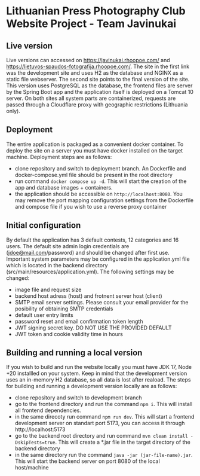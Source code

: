 # Lithuanian Press Photography Club Website Project - Team Javinukai
## Live version
Live versions can accessed on https://javinukai.rhoopoe.com/ and https://lietuvos-spaudos-fotografija.rhoopoe.com/. The site in the first link was the development site and uses H2 as the database and NGINX as a static file webserver. The second site points to the final version of the site. This version uses PostgreSQL as the database, the frontend files are server by the Spring Boot app and the application itself is deployed on a Tomcat 10 server. On both sites all system parts are containerized, requests are passed through a Cloudflare proxy with geographic restrictions (Lithuania only).

## Deployment
The entire application is packaged as a convenient docker container. To deploy the site on a server you must have docker installed on the target machine. Deployment steps are as follows:
- clone repository and switch to deployment branch. An Dockerfile and docker-compose.yml file should be present in the root directory
- run command `docker compose up -d`. This will start the creation of the app and database images + containers.
- the application should be accessible on `http://localhost:8080`. You may remove the port mapping configuration settings from the Dockerfile and compose file if you wish to use a reverse proxy container

## Initial configuration
By default the application has 3 default contests, 12 categories and 16 users. The default site admin login credentials are (jdoe@mail.com/password) and should be changed after first use. Important system parameters may be configured in the application.yml file which is located in the backend directory (src/main/resources/application.yml). The following settings may be changed:
- image file and request size
- backend host adress (host) and frotnent server host (client)
- SMTP email server settings. Please consult your email provider for the posibility of obtaining SMTP credentials
- default user entry limits
- password reset and email confirmation token length
- JWT signing secret key. DO NOT USE THE PROVIDED DEFAULT
- JWT token and cookie validity time in hours

## Building and running a local version
If you wish to build and run the website locally you must have JDK 17, Node +20 installled on your system. Keep in mind that the development version uses an in-memory H2 database, so all data is lost after reaload. The steps for building and running a development version locally are as follows:
- clone repository and switch to development branch
- go to the frontend directory and run the command `npm i`. This will install all frontend dependencies.
- in the same direcoty run command `npm run dev`. This will start a frontend development server on standart port 5173, you can access it through http://localhost:5173
- go to the backend root directory and run command `mvn clean install -DskipTests=true`. This will create a *.jar file in the target directory of the backend directory
- in the same directory run the command `java -jar (jar-file-name).jar`. This will start the backend server on port 8080 of the local host/machine
